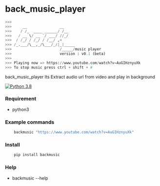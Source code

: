 # back_music_player

```python
>>> 
>>>     __               __
>>>    / /_  ____ ______/ /__
>>>   / __ \/ __ `/ ___/ //_/
>>>  / /_/ / /_/ / /__/ ,<
>>> /_.___/\__,_/\___/_/|_|_____
>>>                      /_____/music player
>>>                      version : v0.1 (beta)
>>>         
>>> Playing now => https://www.youtube.com/watch?v=AuGIHznyuXk
>>> To stop music press ctrl + shift + #            
```

back_music_player  Its Extract audio url from video and play in background

[![Python 3.8](https://img.shields.io/badge/python-3.8-yellow.svg)](https://www.python.org/)


### Requirement

* python3

### Example commands

```python
    backmusic "https://www.youtube.com/watch?v=AuGIHznyuXk"
```

### Install
```python
    pip install backmusic
```

### Help
* backmusic --help



